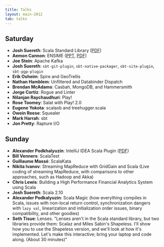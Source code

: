```yaml
---
title: Talks
layout: main-2012
tab: talks
---
```


## Saturday

* **Josh Suereth**: Scala Standard Library ([PDF](presentations/coding-in-style.pdf))
* **Aemon Cannon**: ENSIME 
  ([PPT](presentations/ensime.pptx), [PDF](presentations/ensime.pdf))
* **Joe Stein**: Apache Kafka
* **Josh Suereth**: `sbt-git-plugin`, `sbt-native-packager`, `sbt-site-plugin`,
  `sbt-pgp-plugin`
* **Erik Osheim**: Spire and GeoTrellis
* **Nathan Hamblem**: Unfiltered and Databinder Dispatch
* **Brendan McAdams**: Casbah, MongoDB, and Hammersmith
* **Jorge Cortiz**: Rogue and Linter
* **Nilanjan Raychaudhuri**: Play!
* **Rose Toomey**: Salat with Play! 2.0
* **Eugene Yokota**: scalaxb and treehugger.scala
* **Owein Reese**: Squealer
* **Mark Harrah**: sbt
* **Jon Pretty**: Rapture I/O

## Sunday

* **Alexander Podkhalyuzin**: IntelliJ IDEA Scala Plugin
  ([PDF](presentations/scala-magic.pdf))
* **Bill Venners**: ScalaTest
* **Guillaume Massé**: ScalaKata
* **Nikita Ivanov**: Streaming MapReduce with GridGain and Scala (Live
  coding of streaming MapReduce, with comparisons to other approaches, such as
  Hadoop and Akka)
* **Chris Lewis**: Building a High Performance Financial Analytics System 
  using Scala
* **Josh Suereth**: Scala 2.10
* **Alexander Podkalyuzin**: Scala Magic (how everything compiles in Scala,
  issues with non-local return control, synchronization dangers with 
  `lazy val`, linearization and initialization order issues, binary 
  compatibility, and other goodies)
* **Seth Tisue**: Lenses.
 "Lenses aren't in the Scala standard library, but two libraries provide
 them: Scalaz and Miles Sabin's Shapeless.  I'll show how you to use the
 Shapeless version, and we'll look at how it's implemented.  Let's make
 this interactive; bring your laptop and code along. (About 30 minutes)"
